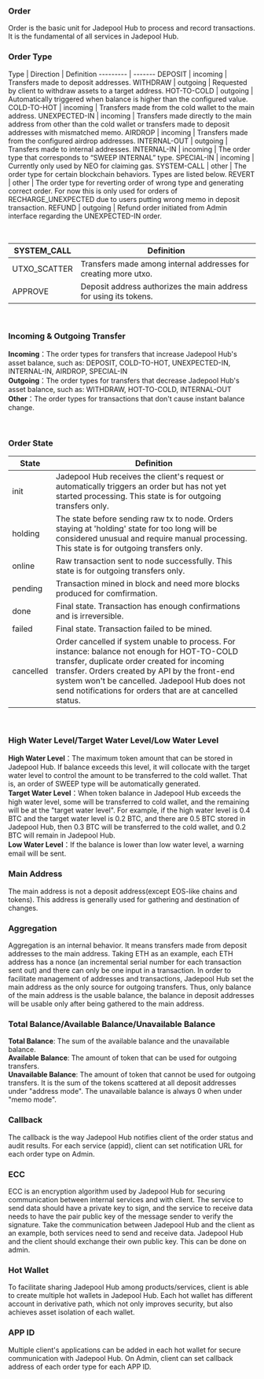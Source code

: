 ### Order
Order is the basic unit for Jadepool Hub to process and record transactions. It is the fundamental of all services in Jadepool Hub.

### Order Type
Type | Direction | Definition
--------- | ------- 
DEPOSIT | incoming | Transfers made to deposit addresses.
WITHDRAW | outgoing | Requested by client to withdraw assets to a target address.
HOT-TO-COLD | outgoing | Automatically triggered when balance is higher than the configured value.
COLD-TO-HOT  | incoming | Transfers made from the cold wallet to the main address.
UNEXPECTED-IN | incoming | Transfers made directly to the main address from other than the cold wallet or transfers made to deposit addresses with mismatched memo.
AIRDROP | incoming | Transfers made from the configured airdrop addresses.
INTERNAL-OUT | outgoing | Transfers made to internal addresses.
INTERNAL-IN | incoming | The order type that corresponds to “SWEEP INTERNAL” type.
SPECIAL-IN | incoming | Currently only used by NEO for claiming gas.
SYSTEM-CALL | other | The order type for certain blockchain behaviors. Types are listed below.
REVERT | other | The order type for reverting order of wrong type and generating correct order. For now this is only used for orders of RECHARGE_UNEXPECTED due to users putting wrong memo in deposit transaction.
REFUND | outgoing | Refund order initiated from Admin interface regarding the UNEXPECTED-IN order.

<br>

SYSTEM_CALL | Definition
--------- | ------- 
UTXO_SCATTER | Transfers made among internal addresses for creating more utxo.
APPROVE | Deposit address authorizes the main address for using its tokens.

<br>

### Incoming & Outgoing Transfer
**Incoming**：The order types for transfers that increase Jadepool Hub's asset balance, such as: DEPOSIT, COLD-TO-HOT, UNEXPECTED-IN, INTERNAL-IN, AIRDROP, SPECIAL-IN
<br>
**Outgoing**：The order types for transfers that decrease Jadepool Hub's asset balance, such as: WITHDRAW, HOT-TO-COLD, INTERNAL-OUT
<br>
**Other**：The order types for transactions that don't cause instant balance change.

<br>

### Order State

State | Definition
--------- | ------- 
init | Jadepool Hub receives the client's request or automatically triggers an order but has not yet started processing. This state is for outgoing transfers only.
holding | The state before sending raw tx to node. Orders staying at 'holding' state for too long will be considered unusual and require manual processing. This state is for outgoing transfers only.
online | Raw transaction sent to node successfully. This state is for outgoing transfers only.
pending | Transaction mined in block and need more blocks produced for comfirmation.
done | Final state. Transaction has enough confirmations and is irreversible.
failed | Final state. Transaction failed to be mined.
cancelled | Order cancelled if system unable to process. For instance: balance not enough for HOT-TO-COLD transfer, duplicate order created for incoming transfer. Orders created by API by the front-end system won't be cancelled. Jadepool Hub does not send notifications for orders that are at cancelled status. 

<br>

### High Water Level/Target Water Level/Low Water Level
**High Water Level**：The maximum token amount that can be stored in Jadepool Hub. If balance exceeds this level, it will collocate with the target water level to control the amount to be transferred to the cold wallet. That is, an order of SWEEP type will be automatically generated.
<br>
**Target Water Level**：When token balance in Jadepool Hub exceeds the high water level, some will be transferred to cold wallet, and the remaining will be at the "target water level". For example, if the high water level is 0.4 BTC and the target water level is 0.2 BTC, and there are 0.5 BTC stored in Jadepool Hub, then 0.3 BTC will be transferred to the cold wallet, and 0.2 BTC will remain in Jadepool Hub.
<br>
**Low Water Level**：If the balance is lower than low water level, a warning email will be sent.

### Main Address
The main address is not a deposit address(except EOS-like chains and tokens). This address is generally used for gathering and destination of changes.

### Aggregation
Aggregation is an internal behavior. It means transfers made from deposit addresses to the main address. Taking ETH as an example, each ETH address has a nonce (an incremental serial number for each transaction sent out) and there can only be one input in a transaction. In order to facilitate management of addresses and transactions, Jadepool Hub set the main address as the only source for outgoing transfers. Thus, only balance of the main address is the usable balance, the balance in deposit addresses will be usable only after being gathered to the main address.

### Total Balance/Available Balance/Unavailable Balance
**Total Balance**: The sum of the available balance and the unavailable balance.
<br>
**Available Balance**: The amount of token that can be used for outgoing transfers.
<br>
**Unavailable Balance**: The amount of token that cannot be used for outgoing transfers. It is the sum of the tokens scattered at all deposit addresses under "address mode". The unavailable balance is always 0 when under "memo mode".

### Callback
The callback is the way Jadepool Hub notifies client of the order status and audit results. For each service (appid), client can set notification URL for each order type on Admin.

### ECC
ECC is an encryption algorithm used by Jadepool Hub for securing communication between internal services and with client. The service to send data should have a private key to sign, and the service to receive data needs to have the pair public key of the message sender to verify the signature. Take the communication between Jadepool Hub and the client as an example, both services need to send and receive data. Jadepool Hub and the client should exchange their own public key. This can be done on admin.

### Hot Wallet
To facilitate sharing Jadepool Hub among products/services, client is able to create multiple hot wallets in Jadepool Hub. Each hot wallet has different account in derivative path, 
which not only improves security, but also achieves asset isolation of each wallet.

### APP ID
Multiple client's applications can be added in each hot wallet for secure communication with Jadepool Hub. On Admin, client can set callback address of each order type for each APP ID.
